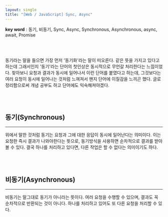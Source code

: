 ```yaml
---
layout: single
title: "[Web / JavaScript] Sync, Async"
---
```


**key word** : 동기, 비동기, Sync, Async, Synchronous, Asynchronous, async, await, Promise

<br><br>

동기라는 말을 들으면 가장 먼저 '동기화'라는 말이 떠오른다. 같은 뜻을 가지고 있다고 하는데 그래서인지 '동기'라는 단어의 첫인상은 동시적으로 무언갈 처리한다는 느낌이었다. 찾아보니 요청과 결과가 동시에 일어나서 이런 단어를 붙였다고 하는데, 그것보다는 여러 요청이 동시에 일어나는 것처럼 느껴져서 왠지 단어에 이질감을 느끼곤 했다. 글로 정리함으로써 개념 공부도 하고 단어에도 익숙해져야겠다.

<br><br>

## 동기(Synchronous)

---

위에서 말한 것처럼 동기는 요청과 그에 대한 응답이 동시에 일어난다는 의미이다. 이는 요청한 즉시 결과가 나와야한다는 뜻으로, 동기방식을 사용하면 순차적으로 결과를 받아볼 수 있다. 결국 하나를 처리하고 있다면, 다른 작업은 할 수 없다는 의미이기도 하다.

<br><br>

## 비동기(Asynchronous)

---

비동기는 말그대로 동기가 아니라는 뜻이다. 여러 요청을 수행할 수 있으며, 결과도 꼭 순차적으로 반환되는 것이 아니다. 하나를 처리하고 있어도 또 다른 요청을 처리할 수 있다.
